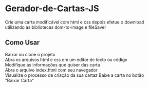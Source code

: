 # Gerador-de-Cartas-JS
Crie uma carta modificável com html e css depois efetue o download utilizando as bibliotecas dom-to-image e fileSaver


## Como Usar

Baixar ou clone o projeto\
Abra os arquivos html e css em um editor de texto ou código\
Modifique as informações que quiser das carta\
Abra o arquivo index.html com seu navegador\
Visualize o processo de criação da sua cartaz
Baixe a carta no botão "Baixar Carta"
